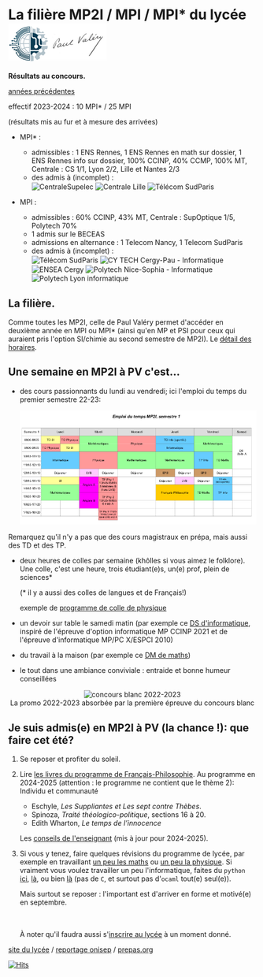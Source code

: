 <div>
<h1><span style="vertical-align: middle;">La filière MP2I / MPI / MPI* du lycée</span> <img src="images/logo.png" alt="Paul Valéry" width="200" style="vertical-align: middle;" /></h1>
</div>

**Résultats au concours.**

[années précédentes](resultats.md)

effectif 2023-2024 : 10 MPI* / 25 MPI

(résultats mis au fur et à mesure des arrivées)

* MPI\* :
  * admissibles : 1 ENS Rennes, 1 ENS Rennes en math sur dossier, 1
    ENS Rennes info sur dossier, 100%
    CCINP, 40% CCMP, 100% MT, Centrale : CS 1/1, Lyon 2/2, Lille et
    Nantes 2/3
  * des admis à (incomplet) :<br />
  <img
  src="https://www.centralesupelec.fr/sites/all/themes/cs_theme/medias/common/images/intro/logo.png"
  alt="CentraleSupelec" height="80" style="vertical-align: middle;" />
  <img
  src="https://centralelille.fr/wp-content/uploads/2019/07/Centrale-Lille.png"
  alt="Centrale Lille" height="80" style="vertical-align: middle;" />
  <img
  src="https://upload.wikimedia.org/wikipedia/fr/thumb/1/1d/Logo_T%C3%A9l%C3%A9com_SudParis.svg/383px-Logo_T%C3%A9l%C3%A9com_SudParis.svg.png?20200526100253"
  alt="Télécom SudParis" height="80" style="vertical-align: middle;" />

* MPI :
  * admissibles : 60% CCINP, 43% MT, Centrale : SupOptique 1/5,
    Polytech 70%
  * 1 admis sur le BECEAS
  * admissions en alternance : 1 Telecom Nancy, 1 Telecom SudParis
  * des admis à (incomplet) :<br />
  <img
  src="https://upload.wikimedia.org/wikipedia/fr/thumb/1/1d/Logo_T%C3%A9l%C3%A9com_SudParis.svg/383px-Logo_T%C3%A9l%C3%A9com_SudParis.svg.png?20200526100253"
  alt="Télécom SudParis" height="80" style="vertical-align: middle;" />
<img
  src="https://cytech.cyu.fr/uas/CYTech/LOGO_COULEUR/CY-Tech_coul.png"
  alt="CY TECH Cergy-Pau - Informatique" height="80"
  style="vertical-align: middle;" />
  <img
  src="https://www.ensea.fr/sites/all/themes/custom/customer/logo.png"
  alt="ENSEA Cergy" height="80" style="vertical-align: middle;" />
  <img
  src="https://www.telecom-valley.fr/wp-content/uploads/2023/04/Polytech-Nice-Sophia_annuaire.jpg"
  alt="Polytech Nice-Sophia - Informatique" height="80"
  style="vertical-align: middle;" />
  <img
  src="https://polytech.univ-lyon1.fr/uas/polytech/LOGO/UDL_logo_blanc-01+%282%29.png"
  alt="Polytech Lyon informatique" height="80"
  style="vertical-align: middle;" />

## La filière.

Comme toutes les MP2I, celle de Paul Valéry permet
d'accéder en deuxième année en MPI ou MPI* (ainsi qu'en MP et PSI pour
ceux qui auraient pris l'option SI/chimie au second semestre de
MP2I). Le <a href="https://prepas.org/?article=42" target="_blank">détail des horaires</a>.

## Une semaine en MP2I à PV c'est...

* des cours passionnants du lundi au vendredi; ici l'emploi du temps du
   premier semestre 22-23:
   
   ![](images/Edt_MP2I_22_23_sem1.png)

Remarquez qu'il n'y a pas que des cours magistraux en prépa, mais aussi des
TD et des TP.

* deux heures de colles par semaine (khôlles si vous aimez le folklore).
   Une colle, c'est une heure, trois étudiant(e)s, un(e) prof, plein de
   sciences*

   (* il y a aussi des colles de langues et de Français!)
   
   exemple de [programme de colle de physique](semaine_2023-05-15.pdf)
* un devoir sur table le samedi matin (par exemple ce [DS
  d'informatique](ds3_2022-2023.pdf), inspiré de l'épreuve d'option
  informatique MP CCINP 2021 et de l'épreuve
  d'informatique MP/PC X/ESPCI 2010)

* du travail à la maison (par exemple ce [DM de maths](DM_17.pdf))

* le tout dans une ambiance conviviale : entraide et bonne humeur
  conseillées
  
<center>
<img src="images/classe.jpg" alt="concours blanc 2022-2023"
width="400" style="vertical-align: middle;" /><br />
<span>La promo 2022-2023 absorbée par la première épreuve du concours
blanc</span>
</center>


## Je suis admis(e) en MP2I à PV (la chance !): que faire cet été?

1. Se reposer et profiter du soleil.

2. Lire <a href="https://www.education.gouv.fr/bo/2024/Hebdo29/ESRS2418417A">les livres du programme de Français-Philosophie</a>. Au programme
   en 2024-2025 (attention : le programme ne contient que le thème 2):
Individu et communauté

    * Eschyle, _Les Suppliantes et Les sept contre Thèbes_.
    * Spinoza, _Traité théologico-politique_, sections 16 à 20.
    * Edith Wharton, _Le temps de l’innocence_
     
     Les <a
     href="https://cahier-de-prepa.fr/mp2i-pv/download?id=1859">conseils
     de l'enseignant</a> (mis à jour pour 2024-2025).
   
3. Si vous y tenez, faire quelques révisions du programme de lycée, par
   exemple en travaillant <a href="https://colasbd.github.io/cdc/" target="_blank">un peu les
   maths</a> ou <a href="https://colasbd.github.io/cde/" target="_blank">un peu la
   physique</a>. Si vraiment vous voulez
   travailler un peu l'informatique, faites du `python`
   <a href="https://www.france-ioi.org/" target="_blank">ici</a>,
   <a href="https://www.codewars.com/?language=python" target="_blank">là</a>, ou bien
   <a href="https://www.codingame.com/start" target="_blank">là</a> (pas de `C`, et surtout pas
   d'`ocaml` tout(e) seul(e)).
   
   Mais surtout se reposer : l'important est d'arriver en forme et motivé(e) en
   septembre.
   
   <br /><br />
   À noter qu'il faudra aussi s'[inscrire au lycée](https://pia.ac-paris.fr/serail/jcms/s2_3459337/fr/inscriptions-et-reinscriptions-en-cpge) à un moment
   donné.

<a
href="https://pia.ac-paris.fr/serail/jcms/s2_1627631/fr/cite-scolaire-paul-valery"
target="_blank">site du lycée</a>
/ <a
href="https://www.onisep.fr/formation/apres-le-bac-les-etudes-superieures/ma-premiere-annee-en/ma-premiere-annee-en-prepa/prepa-mp2i-mathematiques-physique-ingenierie-et-informatique"
target="_blank">reportage onisep</a>
/ <a href="https://prepas.org/" target="_blank">prepas.org</a>

[![Hits](https://hits.seeyoufarm.com/api/count/incr/badge.svg?url=https%3A%2F%2Fineskkk.github.io%2Fentrer-en-mp2i-a-pv%2F&count_bg=%233684C5&title_bg=%23555555&icon=&icon_color=%23E7E7E7&title=hits&edge_flat=false)](https://hits.seeyoufarm.com)
